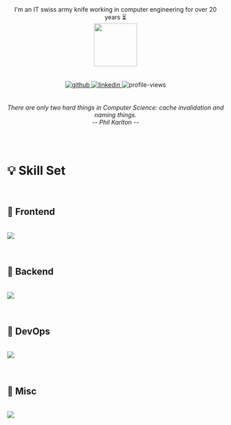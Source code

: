 <div align="center">
    <div align="center">
        <div>
            I'm an IT swiss army knife working in computer engineering for over 20 years ⏳<br />
            <img src="https://arnaudcoral.fr/swiss-army-knife.png" width="100" />
        </div>
    </div>
</div>

<br />
<br />

<div align="center">
    <a href="https://github.com/arnaud-coral" target="_blank">
        <img src=https://img.shields.io/badge/github-%2324292e.svg?&style=for-the-badge&logo=github&logoColor=white alt=github style="margin-bottom: 5px;" />
    </a>
    <a href="https://linkedin.com/in/arnaud-coral" target="_blank">
        <img src=https://img.shields.io/badge/linkedin-%231E77B5.svg?&style=for-the-badge&logo=linkedin&logoColor=white alt=linkedin style="margin-bottom: 5px;" />
    </a>
    <img src="https://komarev.com/ghpvc/?username=arnaud-coral&&style=for-the-badge" alt="profile-views" style="margin-bottom: 5px;" />
</div>

<br />

<div align="center">

*There are only two hard things in Computer Science: cache invalidation and naming things.
<br />
-- Phil Karlton --*

</div>

<br />
<br />

# **💡 Skill Set**

<br />

## **🎨 Frontend**
<br />
<div>
<img src="https://skillicons.dev/icons?i=html,css,bootstrap,javascript,typescript,react,vite,tailwind&perline=6" />
</div>

<br />
<br />

## **🧩 Backend**
<br />
<div>
<img src="https://skillicons.dev/icons?i=php,nodejs,jest,babel,express,pug,python,graphql,mysql,postgres,mongodb,redis,firebase&perline=6" />
</div>

<br />
<br />

## **🔧 DevOps**
<br />
<div>
<img src="https://skillicons.dev/icons?i=aws,ansible,terraform,bash,linux,docker,gitlab,github,git,nginx,grafana,prometheus,rabbitmq&perline=6" />
</div>

<br />
<br />

## **🚽 Misc**
<br />
<div>
<img src="https://skillicons.dev/icons?i=vscode,regex,wordpress,ps,raspberrypi,figma,postman&perline=6" />
</div>
